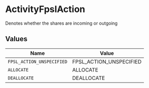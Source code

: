 # ActivityFpslAction

Denotes whether the shares are incoming or outgoing


## Values

| Name                      | Value                     |
| ------------------------- | ------------------------- |
| `FPSL_ACTION_UNSPECIFIED` | FPSL_ACTION_UNSPECIFIED   |
| `ALLOCATE`                | ALLOCATE                  |
| `DEALLOCATE`              | DEALLOCATE                |